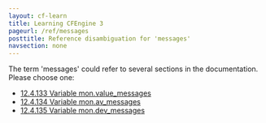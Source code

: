 ```yaml
---
layout: cf-learn
title: Learning CFEngine 3
pageurl: /ref/messages
posttitle: Reference disambiguation for 'messages'
navsection: none
---
```


The term 'messages' could refer to several sections in the documentation. Please choose one:

- [12.4.133 Variable mon.value_messages](https://cfengine.com/manuals/cf3-reference#Variable-mon.value_messages)
- [12.4.134 Variable mon.av_messages](https://cfengine.com/manuals/cf3-reference#Variable-mon.av_messages)
- [12.4.135 Variable mon.dev_messages](https://cfengine.com/manuals/cf3-reference#Variable-mon.dev_messages)
